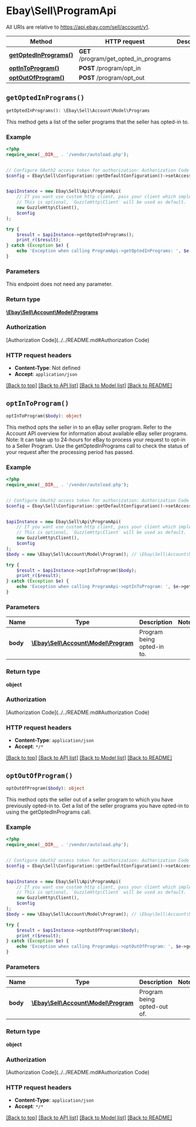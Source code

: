 # Ebay\Sell\ProgramApi

All URIs are relative to https://api.ebay.com/sell/account/v1.

Method | HTTP request | Description
------------- | ------------- | -------------
[**getOptedInPrograms()**](ProgramApi.md#getOptedInPrograms) | **GET** /program/get_opted_in_programs | 
[**optInToProgram()**](ProgramApi.md#optInToProgram) | **POST** /program/opt_in | 
[**optOutOfProgram()**](ProgramApi.md#optOutOfProgram) | **POST** /program/opt_out | 


## `getOptedInPrograms()`

```php
getOptedInPrograms(): \Ebay\Sell\Account\Model\Programs
```



This method gets a list of the seller programs that the seller has opted-in to.

### Example

```php
<?php
require_once(__DIR__ . '/vendor/autoload.php');


// Configure OAuth2 access token for authorization: Authorization Code
$config = Ebay\Sell\Configuration::getDefaultConfiguration()->setAccessToken('YOUR_ACCESS_TOKEN');


$apiInstance = new Ebay\Sell\Api\ProgramApi(
    // If you want use custom http client, pass your client which implements `GuzzleHttp\ClientInterface`.
    // This is optional, `GuzzleHttp\Client` will be used as default.
    new GuzzleHttp\Client(),
    $config
);

try {
    $result = $apiInstance->getOptedInPrograms();
    print_r($result);
} catch (Exception $e) {
    echo 'Exception when calling ProgramApi->getOptedInPrograms: ', $e->getMessage(), PHP_EOL;
}
```

### Parameters

This endpoint does not need any parameter.

### Return type

[**\Ebay\Sell\Account\Model\Programs**](../Model/Programs.md)

### Authorization

[Authorization Code](../../README.md#Authorization Code)

### HTTP request headers

- **Content-Type**: Not defined
- **Accept**: `application/json`

[[Back to top]](#) [[Back to API list]](../../README.md#endpoints)
[[Back to Model list]](../../README.md#models)
[[Back to README]](../../README.md)

## `optInToProgram()`

```php
optInToProgram($body): object
```



This method opts the seller in to an eBay seller program. Refer to the Account API overview for information about available eBay seller programs. Note: It can take up to 24-hours for eBay to process your request to opt-in to a Seller Program. Use the getOptedInPrograms call to check the status of your request after the processing period has passed.

### Example

```php
<?php
require_once(__DIR__ . '/vendor/autoload.php');


// Configure OAuth2 access token for authorization: Authorization Code
$config = Ebay\Sell\Configuration::getDefaultConfiguration()->setAccessToken('YOUR_ACCESS_TOKEN');


$apiInstance = new Ebay\Sell\Api\ProgramApi(
    // If you want use custom http client, pass your client which implements `GuzzleHttp\ClientInterface`.
    // This is optional, `GuzzleHttp\Client` will be used as default.
    new GuzzleHttp\Client(),
    $config
);
$body = new \Ebay\Sell\Account\Model\Program(); // \Ebay\Sell\Account\Model\Program | Program being opted-in to.

try {
    $result = $apiInstance->optInToProgram($body);
    print_r($result);
} catch (Exception $e) {
    echo 'Exception when calling ProgramApi->optInToProgram: ', $e->getMessage(), PHP_EOL;
}
```

### Parameters

Name | Type | Description  | Notes
------------- | ------------- | ------------- | -------------
 **body** | [**\Ebay\Sell\Account\Model\Program**](../Model/Program.md)| Program being opted-in to. |

### Return type

**object**

### Authorization

[Authorization Code](../../README.md#Authorization Code)

### HTTP request headers

- **Content-Type**: `application/json`
- **Accept**: `*/*`

[[Back to top]](#) [[Back to API list]](../../README.md#endpoints)
[[Back to Model list]](../../README.md#models)
[[Back to README]](../../README.md)

## `optOutOfProgram()`

```php
optOutOfProgram($body): object
```



This method opts the seller out of a seller program to which you have previously opted-in to. Get a list of the seller programs you have opted-in to using the getOptedInPrograms call.

### Example

```php
<?php
require_once(__DIR__ . '/vendor/autoload.php');


// Configure OAuth2 access token for authorization: Authorization Code
$config = Ebay\Sell\Configuration::getDefaultConfiguration()->setAccessToken('YOUR_ACCESS_TOKEN');


$apiInstance = new Ebay\Sell\Api\ProgramApi(
    // If you want use custom http client, pass your client which implements `GuzzleHttp\ClientInterface`.
    // This is optional, `GuzzleHttp\Client` will be used as default.
    new GuzzleHttp\Client(),
    $config
);
$body = new \Ebay\Sell\Account\Model\Program(); // \Ebay\Sell\Account\Model\Program | Program being opted-out of.

try {
    $result = $apiInstance->optOutOfProgram($body);
    print_r($result);
} catch (Exception $e) {
    echo 'Exception when calling ProgramApi->optOutOfProgram: ', $e->getMessage(), PHP_EOL;
}
```

### Parameters

Name | Type | Description  | Notes
------------- | ------------- | ------------- | -------------
 **body** | [**\Ebay\Sell\Account\Model\Program**](../Model/Program.md)| Program being opted-out of. |

### Return type

**object**

### Authorization

[Authorization Code](../../README.md#Authorization Code)

### HTTP request headers

- **Content-Type**: `application/json`
- **Accept**: `*/*`

[[Back to top]](#) [[Back to API list]](../../README.md#endpoints)
[[Back to Model list]](../../README.md#models)
[[Back to README]](../../README.md)
